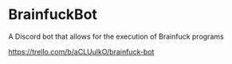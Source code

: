 # BrainfuckBot
 A Discord bot that allows for the execution of Brainfuck programs

https://trello.com/b/aCLUulkO/brainfuck-bot
